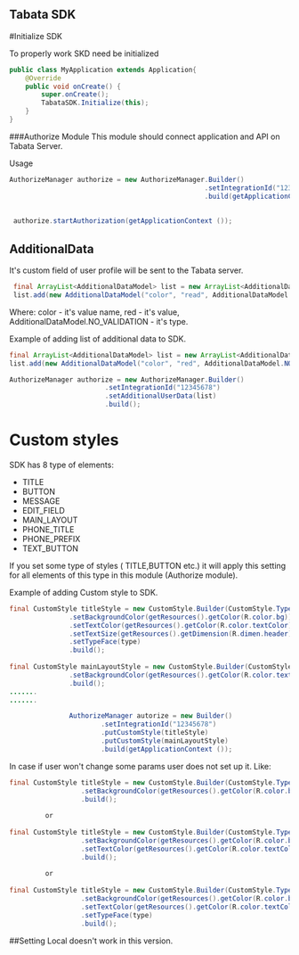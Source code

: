 ## Tabata SDK

#Initialize SDK

To properly work SKD need be initialized
```java
public class MyApplication extends Application{
    @Override
    public void onCreate() {
        super.onCreate();
        TabataSDK.Initialize(this);
    }
}
```

###Authorize Module 
This module should connect application and API on Tabata Server.


Usage


```java
AuthorizeManager authorize = new AuthorizeManager.Builder()
                                                 .setIntegrationId("12345678")
                                                 .build(getApplicationContext ());
                                                 
                                                 
 authorize.startAuthorization(getApplicationContext ());    
```       

## AdditionalData 

It's custom field of user profile will be sent to the Tabata server.

```java
 final ArrayList<AdditionalDataModel> list = new ArrayList<AdditionalDataModel>();
 list.add(new AdditionalDataModel("color", "read", AdditionalDataModel.NO_VALIDATION));
```
Where: color - it's value name, red - it's value, AdditionalDataModel.NO_VALIDATION - it's type.

Example of adding list of additional data to SDK.

```java
final ArrayList<AdditionalDataModel> list = new ArrayList<AdditionalDataModel>();
list.add(new AdditionalDataModel("color", "red", AdditionalDataModel.NO_VALIDATION));

AuthorizeManager authorize = new AuthorizeManager.Builder()
                        .setIntegrationId("12345678")
                        .setAdditionalUserData(list)
                        .build();
```   

# Custom styles

SDK has 8 type of elements:

 * TITLE
 * BUTTON
 * MESSAGE
 * EDIT_FIELD
 * MAIN_LAYOUT
 * PHONE_TITLE
 * PHONE_PREFIX
 * TEXT_BUTTON
 
If you set some type of styles ( TITLE,BUTTON etc.) it will apply this setting for all elements of this type in this module (Authorize module).
 
Example of adding Custom style  to SDK.
 
 ```java
final CustomStyle titleStyle = new CustomStyle.Builder(CustomStyle.Type.TITLE)
                .setBackgroundColor(getResources().getColor(R.color.bg))
                .setTextColor(getResources().getColor(R.color.textColor))
                .setTextSize(getResources().getDimension(R.dimen.header))
                .setTypeFace(type)
                .build();
                
final CustomStyle mainLayoutStyle = new CustomStyle.Builder(CustomStyle.Type.MAIN_LAYOUT)
                .setBackgroundColor(getResources().getColor(R.color.textColor))
                .build();
.......
.......

                AuthorizeManager autorize = new Builder()
                        .setIntegrationId("12345678")
                        .putCustomStyle(titleStyle)
                        .putCustomStyle(mainLayoutStyle)
                        .build(getApplicationContext ());
  ```                      
In case if user won't change some params user does not set up it. Like: 
```java
final CustomStyle titleStyle = new CustomStyle.Builder(CustomStyle.Type.TITLE)
                  .setBackgroundColor(getResources().getColor(R.color.bg))
                  .build();
                  
         or
         
final CustomStyle titleStyle = new CustomStyle.Builder(CustomStyle.Type.TITLE)
                  .setBackgroundColor(getResources().getColor(R.color.bg))
                  .setTextColor(getResources().getColor(R.color.textColor))
                  .build();         
         
         or
         
final CustomStyle titleStyle = new CustomStyle.Builder(CustomStyle.Type.TITLE)
                  .setBackgroundColor(getResources().getColor(R.color.bg))
                  .setTextColor(getResources().getColor(R.color.textColor))
                  .setTypeFace(type)
                  .build();            

```

##Setting Local doesn't work in this version. 
  
 


